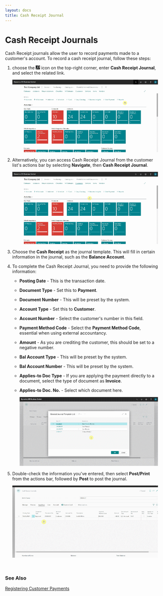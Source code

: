 ```yaml
---
layout: docs
title: Cash Receipt Journal
---
```


# Cash Receipt Journals
Cash Receipt journals allow the user to record payments made to a customer's account. To record a cash receipt journal, follow these steps:
1. choose the ![](media/search_icon.png) icon on the top-right corner, enter **Cash Receipt Journal**, and select the related link.

   ![](media/garagehive-cash-receipt-journal1.gif)

2. Alternatively, you can access Cash Receipt Journal from the customer list's actions bar by selecting **Navigate**, then **Cash Receipt Journal**. 

   ![](media/garagehive-cash-receipt-journal2.gif)

3. Choose the **Cash Receipt** as the journal template. This will fill in certain information in the journal, such as the **Balance Account**.
4. To complete the Cash Receipt Journal, you need to provide the following information:

   * **Posting Date** - This is the transaction date.
   * **Document Type** - Set this to **Payment**.
   * **Document Number** - This will be preset by the system.
   * **Account Type** - Set this to **Customer**.
   * **Account Number** - Select the customer's number in this field.
   * **Payment Method Code** - Select the **Payment Method Code**, essential when using external accountancy.
   * **Amount** - As you are crediting the customer, this should be set to a negative number.
   * **Bal Account Type** - This will be preset by the system.
   * **Bal Account Number** - This will be preset by the system.
   * **Applies-to Doc Type** - If you are applying the payment directly to a document, select the type of document as **Invoice**. 
   * **Applies-to Doc. No.** - Select which document here. 

      ![](media/garagehive-cash-receipt-journal3.gif)

5. Double-check the information you've entered, then select **Post/Print** from the actions bar, followed by **Post** to post the journal.

   ![](media/garagehive-cash-receipt-journal4.gif)


<br>

### See Also
[Registering Customer Payments](garagehive-registering-customer-payments.html)
